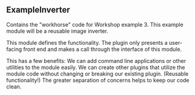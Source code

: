 ## ExampleInverter

Contains the "workhorse" code for Workshop example 3. This example module will be a reusable image inverter.

This module defines the functionality. The plugin only presents a user-facing front end and makes a call through the interface of this module.

This has a few benefits:
We can add command line applications or other utilities to the module easily.
We can create other plugins that utilize the module code without changing or breaking our existing plugin. (Reusable functionality!)
The greater separation of concerns helps to keep our code clean.
